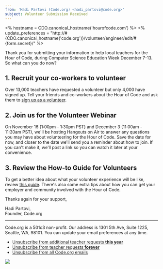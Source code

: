 ```yaml
---
from: 'Hadi Partovi (Code.org) <hadi_partovi@code.org>'
subject: Volunteer Submission Received
---
```

<% hostname = CDO.canonical_hostname('hourofcode.com') %>
<% update_preferences = "http://#{CDO.canonical_hostname('code.org')}/volunteer/engineer/edit/#{form.secret}/" %>

Thank you for submitting your information to help local teachers for the Hour of Code, during Computer Science Education Week December 7-13. So what can you do now?

## 1. Recruit your co-workers to volunteer
Over 13,000 teachers have requested a volunteer but only 4,000 have signed up. Tell your friends and co-workers about the Hour of Code and ask them to [sign up as a volunteer](https://code.org/volunteer/engineer).

## 2. Join us for the Volunteer Webinar
On November 16 (1:00pm - 1:30pm PST) and December 3 (11:00am - 11:30am PST), we'll be hosting Hangouts on Air to answer any questions you may have about volunteering for the Hour of Code. Save the date for now, and closer to the date we'll send you a reminder about how to join. If you can't make it, we'll post a link so you can watch it later at your convenience.

## 3. Review the How-to Guide for Volunteers
To get a better idea about what your volunteer experience will be like, review [this guide](https://hourofcode.com/us/how-to/volunteers). There's also some extra tips about how you can get your employer and community involved with the Hour of Code.

Thanks again for your support,

Hadi Partovi,<br/>
Founder, Code.org

<hr/>

Code.org is a 501c3 non-profit. Our address is 1301 5th Ave, Suite 1225, Seattle, WA, 98101. You can update your email preferences at any time.

- [Unsubscribe from additional teacher requests **this year**](<%= update_preferences %>)
- [Unsubscribe from teacher requests **forever**](<%= update_preferences %>)
- [Unsubscribe from all Code.org emails](<%= unsubscribe_link %>)

![](<%= tracking_pixel %>)

